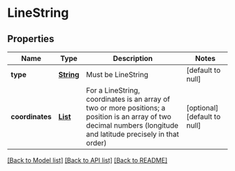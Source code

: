 # LineString
## Properties

Name | Type | Description | Notes
------------ | ------------- | ------------- | -------------
**type** | [**String**](string.md) | Must be LineString | [default to null]
**coordinates** | [**List**](array.md) | For a LineString, coordinates is an array of two or more positions; a position is an array of two decimal numbers (longitude and latitude precisely in that order) | [optional] [default to null]

[[Back to Model list]](../README.md#documentation-for-models) [[Back to API list]](../README.md#documentation-for-api-endpoints) [[Back to README]](../README.md)

